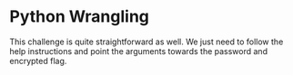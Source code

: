 # Python Wrangling

This challenge is quite straightforward as well. We just need to follow the help instructions and point the arguments towards the password and encrypted flag.
